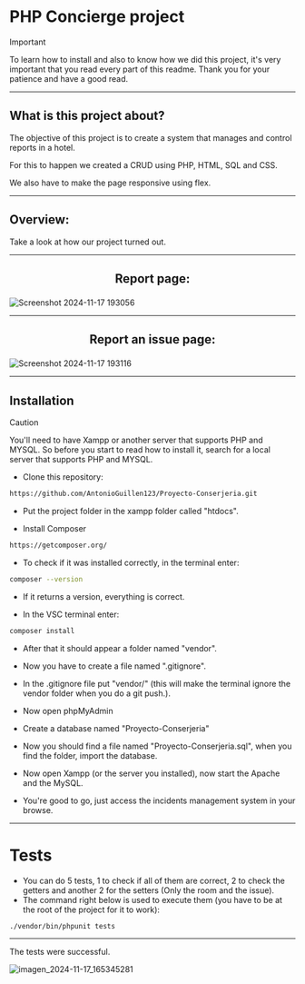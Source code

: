 # PHP Concierge project

>[!IMPORTANT]
>To learn how to install and also to know how we did this project, it's very important that you read every part of this readme. Thank you for your patience and have a good read.
***

## What is this project about?

The objective of this project is to create a system that manages and control reports in a hotel.

For this to happen we created a CRUD using PHP, HTML, SQL and CSS.

We also have to make the page responsive using flex.

***

## Overview:

Take a look at how our project turned out.
***

## <p align="center">Report page:</p>

![Screenshot 2024-11-17 193056](https://github.com/user-attachments/assets/6c39e480-6f31-4f55-bb0f-677d9f125df0)
***

## <p align="center">Report an issue page:</p>

![Screenshot 2024-11-17 193116](https://github.com/user-attachments/assets/59a6adff-eb11-4534-a261-0a6ae4a68b6c)
***


## Installation

>[!CAUTION]
>You'll need to have Xampp or another server that supports PHP and MYSQL. So before you start to read how to install it, search for a local server that supports PHP and MYSQL.

* Clone this repository:
```bash
https://github.com/AntonioGuillen123/Proyecto-Conserjeria.git
```
* Put the project folder in the xampp folder called "htdocs".

* Install Composer
```bash
https://getcomposer.org/
```

* To check if it was installed correctly, in the terminal enter:
```bash
composer --version
```

* If it returns a version, everything is correct.

  
* In the VSC terminal enter:
```bash
composer install
```

* After that it should appear a folder named "vendor".

* Now you have to create a file named ".gitignore". 

* In the .gitignore file put "vendor/" (this will make the terminal ignore the vendor folder when you do a git push.).

* Now open phpMyAdmin

* Create a database named "Proyecto-Conserjeria"

* Now you should find a file named "Proyecto-Conserjeria.sql", when you find the folder, import the database.

*  Now open Xampp (or the server you installed), now start the Apache and the MySQL.

*  You're good to go, just access the incidents management system in your browse.
***

# Tests

* You can do 5 tests, 1 to check if all of them are correct, 2 to check the getters and another 2 for the setters (Only the room and the issue).
* The command right below is used to execute them (you have to be at the root of the project for it to work):

```bash
./vendor/bin/phpunit tests
```
***
The tests were successful.

![imagen_2024-11-17_165345281](https://github.com/user-attachments/assets/10966e68-be7a-4fe0-be23-c343f5a6d2ec)
